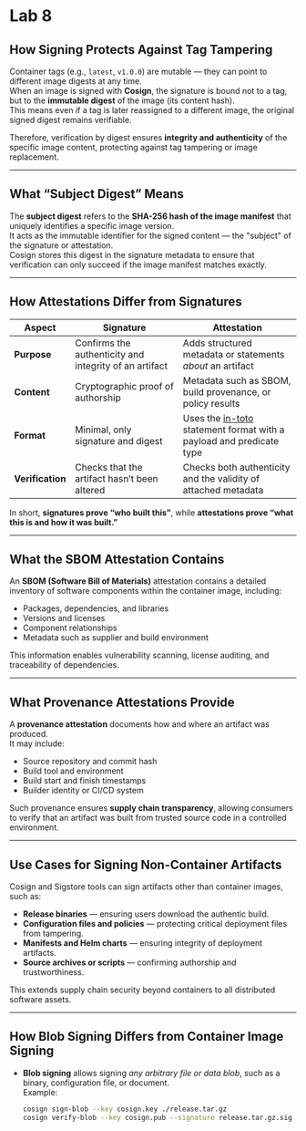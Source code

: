 # Lab 8

## How Signing Protects Against Tag Tampering

Container tags (e.g., `latest`, `v1.0.0`) are mutable — they can point to different image digests at any time.  
When an image is signed with **Cosign**, the signature is bound not to a tag, but to the **immutable digest** of the image (its content hash).  
This means even if a tag is later reassigned to a different image, the original signed digest remains verifiable.

Therefore, verification by digest ensures **integrity and authenticity** of the specific image content, protecting against tag tampering or image replacement.

---

## What “Subject Digest” Means

The **subject digest** refers to the **SHA-256 hash of the image manifest** that uniquely identifies a specific image version.  
It acts as the immutable identifier for the signed content — the "subject" of the signature or attestation.  
Cosign stores this digest in the signature metadata to ensure that verification can only succeed if the image manifest matches exactly.

---

## How Attestations Differ from Signatures

| Aspect | Signature | Attestation |
|---------|------------|-------------|
| **Purpose** | Confirms the authenticity and integrity of an artifact | Adds structured metadata or statements *about* an artifact |
| **Content** | Cryptographic proof of authorship | Metadata such as SBOM, build provenance, or policy results |
| **Format** | Minimal, only signature and digest | Uses the [in-toto](https://in-toto.io) statement format with a payload and predicate type |
| **Verification** | Checks that the artifact hasn’t been altered | Checks both authenticity and the validity of attached metadata |

In short, **signatures prove “who built this”**, while **attestations prove “what this is and how it was built.”**

---

## What the SBOM Attestation Contains

An **SBOM (Software Bill of Materials)** attestation contains a detailed inventory of software components within the container image, including:
- Packages, dependencies, and libraries  
- Versions and licenses  
- Component relationships  
- Metadata such as supplier and build environment  

This information enables vulnerability scanning, license auditing, and traceability of dependencies.

---

## What Provenance Attestations Provide

A **provenance attestation** documents how and where an artifact was produced.  
It may include:
- Source repository and commit hash  
- Build tool and environment  
- Build start and finish timestamps  
- Builder identity or CI/CD system  

Such provenance ensures **supply chain transparency**, allowing consumers to verify that an artifact was built from trusted source code in a controlled environment.

---

## Use Cases for Signing Non-Container Artifacts

Cosign and Sigstore tools can sign artifacts other than container images, such as:
- **Release binaries** — ensuring users download the authentic build.  
- **Configuration files and policies** — protecting critical deployment files from tampering.  
- **Manifests and Helm charts** — ensuring integrity of deployment artifacts.  
- **Source archives or scripts** — confirming authorship and trustworthiness.  

This extends supply chain security beyond containers to all distributed software assets.

---

## How Blob Signing Differs from Container Image Signing

- **Blob signing** allows signing *any arbitrary file or data blob*, such as a binary, configuration file, or document.  
  Example:  
  ```bash
  cosign sign-blob --key cosign.key ./release.tar.gz
  cosign verify-blob --key cosign.pub --signature release.tar.gz.sig ./release.tar.gz
